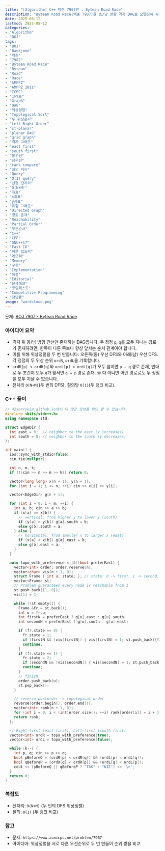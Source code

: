 ```yaml
---
title: "[Algorithm] C++ 백준 7907번 : Bytean Road Race"
description: "Bytean Road Race(백준 7907)을 동/남 방향 격자 DAG로 모델링해 두 정점 p, q를 모두 지나는 경로 존재 여부를 O(1)로 판별하는 C++ 풀이. 동우선·남우선 위상정렬 두 랭크 비교와 O(N+M) 전처리로 빠르고 안정적인 질의 응답을 제공합니다."
date: 2025-08-12
lastmod: 2025-08-12
categories:
- "Algorithm"
- "BOJ"
tags:
- "BOJ"
- "Baekjoon"
- "백준"
- "7907"
- "Bytean Road Race"
- "Bytean"
- "Road"
- "Race"
- "AMPPZ"
- "AMPPZ 2011"
- "ICPC"
- "그래프"
- "Graph"
- "DAG"
- "위상정렬"
- "Topological Sort"
- "두 위상순서"
- "Left-Right Order"
- "st-planar"
- "planar DAG"
- "grid graph"
- "격자 그래프"
- "east first"
- "south first"
- "동우선"
- "남우선"
- "rank compare"
- "질의 처리"
- "Query"
- "O(1) query"
- "선형 전처리"
- "O(N+M)"
- "좌표"
- "x좌표"
- "y좌표"
- "유향 그래프"
- "Directed Graph"
- "경로 존재"
- "Reachability"
- "Partial Order"
- "부분순서"
- "C++"
- "CPP"
- "GNU++17"
- "Fast IO"
- "빠른 입출력"
- "메모리"
- "Memory"
- "구현"
- "Implementation"
- "해설"
- "Editorial"
- "문제해설"
- "코딩테스트"
- "Competitive Programming"
- "정답률"
image: "wordcloud.png"
---
```


문제: [BOJ 7907 - Bytean Road Race](https://www.acmicpc.net/problem/7907)

### 아이디어 요약
- 격자 위 동/남 방향 간선만 존재하는 DAG입니다. 두 정점 `p`, `q`를 모두 지나는 경로가 존재하려면, 한쪽이 다른 쪽보다 항상 앞서는 순서 관계여야 합니다.
- 이를 위해 위상정렬을 두 번 만듭니다: 오른쪽(동) 우선 DFS와 아래(남) 우선 DFS. 각 정점의 두 위상 순위 `ordR`, `ordL`을 기록합니다.
- `ordR[p] < ordR[q]`와 `ordL[p] < ordL[q]`가 모두 참이면 `p → q` 경로 존재, 반대로 두 조건이 모두 `q`가 앞서면 `q → p` 경로 존재. 둘 다 아니면 어떤 경로로도 두 정점을 모두 지날 수 없습니다.
- 전처리 `O(N+M)`(두 번의 DFS), 질의당 `O(1)`(두 랭크 비교).

### C++ 풀이

```cpp
// 42jerrykim.github.io에서 더 많은 정보를 확인 할 수 있습니다.
#include <bits/stdc++.h>
using namespace std;

struct EdgeDir {
  int east = 0;  // neighbor to the east (x increases)
  int south = 0; // neighbor to the south (y decreases)
};

int main() {
  ios::sync_with_stdio(false);
  cin.tie(nullptr);

  int n, m, k;
  if (!(cin >> n >> m >> k)) return 0;

  vector<long long> x(n + 1), y(n + 1);
  for (int i = 1; i <= n; ++i) cin >> x[i] >> y[i];

  vector<EdgeDir> g(n + 1);

  for (int i = 0; i < m; ++i) {
    int a, b; cin >> a >> b;
    if (x[a] == x[b]) {
      // vertical: from higher y to lower y (south)
      if (y[a] > y[b]) g[a].south = b;
      else g[b].south = a;
    } else {
      // horizontal: from smaller x to larger x (east)
      if (x[a] < x[b]) g[a].east = b;
      else g[b].east = a;
    }
  }

  auto topo_with_preference = [&](bool preferEast) {
    vector<int> order; order.reserve(n);
    vector<char> vis(n + 1, 0);
    struct Frame { int u, state; }; // state: 0 -> first, 1 -> second, 2 -> finish
    vector<Frame> st;
    // Problem guarantees every node is reachable from 1
    st.push_back({1, 0});
    vis[1] = 1;

    while (!st.empty()) {
      Frame &fr = st.back();
      int u = fr.u;
      int firstN = preferEast ? g[u].east : g[u].south;
      int secondN = preferEast ? g[u].south : g[u].east;

      if (fr.state == 0) {
        fr.state = 1;
        if (firstN && !vis[firstN]) { vis[firstN] = 1; st.push_back({firstN, 0}); }
        continue;
      }
      if (fr.state == 1) {
        fr.state = 2;
        if (secondN && !vis[secondN]) { vis[secondN] = 1; st.push_back({secondN, 0}); }
        continue;
      }
      // finish
      order.push_back(u);
      st.pop_back();
    }

    // reverse postorder -> topological order
    reverse(order.begin(), order.end());
    vector<int> rank(n + 1, 0);
    for (int i = 0; i < (int)order.size(); ++i) rank[order[i]] = i + 1;
    return rank;
  };

  // Right-first (east first), Left-first (south first)
  vector<int> ordR = topo_with_preference(true);
  vector<int> ordL = topo_with_preference(false);

  while (k--) {
    int p, q; cin >> p >> q;
    bool pBeforeQ = (ordR[p] < ordR[q]) && (ordL[p] < ordL[q]);
    bool qBeforeP = (ordR[q] < ordR[p]) && (ordL[q] < ordL[p]);
    cout << (pBeforeQ || qBeforeP ? "TAK" : "NIE") << '\n';
  }
  return 0;
}
```

### 복잡도
- 전처리: `O(N+M)` (두 번의 DFS 위상정렬)
- 질의: `O(1)` (두 랭크 비교)

### 참고
- 문제: `https://www.acmicpc.net/problem/7907`
- 아이디어: 위상정렬을 서로 다른 우선순위로 두 번 만들어 순위 쌍을 비교


